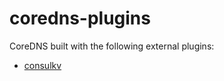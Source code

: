 # coredns-plugins

CoreDNS built with the following external plugins:

- [consulkv](https://github.com/mwantia/coredns-consulkv-plugin)

